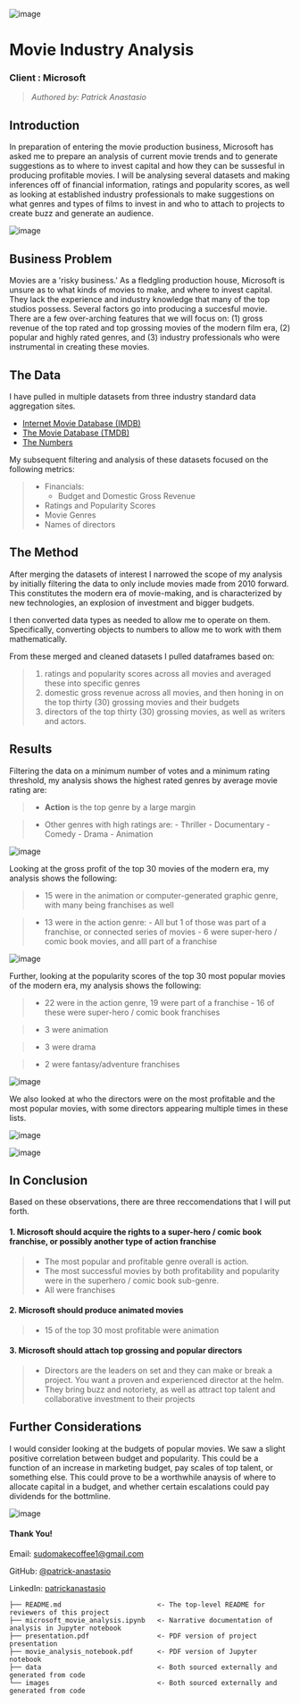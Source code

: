 ![image](./images/movie-business-consumer-demand.jpg)

# **Movie Industry Analysis**
### Client  :  Microsoft
> *Authored by: Patrick Anastasio*

## Introduction

In preparation of entering the movie production business, Microsoft has asked me to prepare an analysis of current movie trends and to generate suggestions as to where to invest capital and how they can be sussesful in producing profitable movies. I will be analysing several datasets and making inferences off of financial information, ratings and popularity scores, as well as looking at established industry professionals to make suggestions on what genres and types of films to invest in and who to attach to projects to create buzz and generate an audience.

![image](./images/risky2.jpg)

## Business Problem

Movies are a 'risky business.' As a fledgling production house, Microsoft is unsure as to what kinds of movies to make, and where to invest capital. They lack the experience and industry knowledge that many of the top studios possess. Several factors go into producing a succesful movie. There are a few over-arching features that we will focus on: (1) gross revenue of the top rated and top grossing movies of the modern film era, (2) popular and highly rated genres, and (3) industry professionals who were instrumental in creating these movies.

## The Data

I have pulled in multiple datasets from three industry standard data aggregation sites.
- [Internet Movie Database (IMDB)](https://www.imdb.com/)
- [The Movie Database (TMDB)](https://www.themoviedb.org/?language=en-US)
- [The Numbers](https://www.the-numbers.com/)

My subsequent filtering and analysis of these datasets focused on the following metrics:
> - Financials: 
>    - Budget and Domestic Gross Revenue
> - Ratings and Popularity Scores
> - Movie Genres
> - Names of directors

## The Method

After merging the datasets of interest I narrowed the scope of my analysis by initially filtering the data to only include movies made from 2010 forward. This constitutes the modern era of movie-making, and is characterized by new technologies, an explosion of investment and bigger budgets.

I then converted data types as needed to allow me to operate on them. Specifically, converting objects to numbers to allow me to work with them mathematically.

From these merged and cleaned datasets I pulled dataframes based on:
>1. ratings and popularity scores across all movies and averaged these into specific genres  
>2. domestic gross revenue across all movies, and then honing in on the top thirty (30) grossing movies and their budgets  
>3. directors of the top thirty (30) grossing movies, as well as writers and actors.

## Results
Filtering the data on a minimum number of votes and a minimum rating threshold, my analysis shows the highest rated genres by average movie rating are:
    
  > - **Action** is the top genre by a large margin 

  > - Other genres with high ratings are:
        - Thriller
        - Documentary
        - Comedy
        - Drama
        - Animation
        
![image](./images/genres_by_rating.png)

Looking at the gross profit of the top 30 movies of the modern era, my analysis shows the following:

   > - 15 were in the animation or computer-generated graphic genre, with many being franchises as well

   > - 13 were in the action genre:
        - All but 1 of those was part of a franchise, or connected series of movies
        - 6 were super-hero / comic book movies, and alll part of a franchise
        
![image](./images/profit.png)

Further, looking at the popularity scores of the top 30 most popular movies of the modern era, my analysis shows the following:

   > - 22 were in the action genre, 19 were part of a franchise
        - 16 of these were super-hero / comic book franchises
        
   > - 3 were animation

   > - 3 were drama

   > - 2 were fantasy/adventure franchises

![image](./images/popularity_score.png)

We also looked at who the directors were on the most profitable and the most popular movies, with some directors appearing multiple times in these lists.

![image](./images/top_profit_directors.png)

![image](./images/most_popular_directors.png)

## In Conclusion
Based on these observations, there are three reccomendations that I will put forth.

#### 1.  Microsoft should acquire the rights to a super-hero / comic book franchise, or possibly another type of action franchise
>- The most popular and profitable genre overall is action.  
>- The most successful movies by both profitability and popularity were in the superhero / comic book sub-genre.  
>- All were franchises

#### 2.  Microsoft should produce animated movies
>- 15 of the top 30 most profitable were animation

#### 3.  Microsoft should attach top grossing and popular directors
>- Directors are the leaders on set and they can make or break a project. You want a proven and experienced director at the helm.  
>- They bring buzz and notoriety, as well as attract top talent and collaborative investment to their projects

## Further Considerations

I would consider looking at the budgets of popular movies. We saw a slight positive correlation between budget and popularity. This could be a function of an increase in marketing budget, pay scales of top talent, or something else. This could prove to be a worthwhile anaysis of where to allocate capital in a budget, and whether certain escalations could pay dividends for the bottmline.

![image](./images/popularity_vs_budget.png)


#### Thank You!

Email: sudomakecoffee1@gmail.com  

GitHub: [@patrick-anastasio](https://github.com/patrick-anastasio)

LinkedIn: [patrickanastasio](linkedin.com/in/patrickanastasio/)

```
├── README.md                        <- The top-level README for reviewers of this project
├── microsoft_movie_analysis.ipynb   <- Narrative documentation of analysis in Jupyter notebook
├── presentation.pdf                 <- PDF version of project presentation
├── movie_analysis_notebook.pdf      <- PDF version of Jupyter notebook
├── data                             <- Both sourced externally and generated from code
└── images                           <- Both sourced externally and generated from code
```
